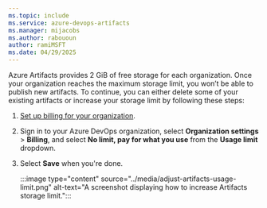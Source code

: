 ```yaml
---
ms.topic: include
ms.service: azure-devops-artifacts
ms.manager: mijacobs
ms.author: rabououn
author: ramiMSFT
ms.date: 04/29/2025
---
```


Azure Artifacts provides 2 GiB of free storage for each organization. Once your organization reaches the maximum storage limit, you won’t be able to publish new artifacts. To continue, you can either delete some of your existing artifacts or increase your storage limit by following these steps:

1. [Set up billing for your organization](../../organizations/billing/set-up-billing-for-your-organization-vs.md#set-up-billing-for-your-organization).

1. Sign in to your Azure DevOps organization, select **Organization settings** > **Billing**, and select **No limit, pay for what you use** from the **Usage limit** dropdown.

1. Select **Save** when you're done.

   :::image type="content" source="../media/adjust-artifacts-usage-limit.png" alt-text="A screenshot displaying how to increase Artifacts storage limit.":::